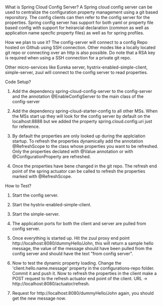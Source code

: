What is Spring Cloud Config Server?
A Spring cloud config server can be used to centralize the configuration property management using a git based reporsitory. The config clients can then refer to the config server for the properties. Spring config server has support for both yaml or property file based config with support for heirarcial declaration (common as well as application name specfic property files) as well as for spring profiles.


How we plan to use it?
The config-server will connect to a config Repo hosted on Github using SSH connection. Other modes like a locally located git repo or connecting over an http is also possible. Do note that a RSA key is required when using a SSH connection for a private git repo.

Other micro-services like Eureka server, hystrix-enabled-simple-client, simple-server, zuul will connect to the config server to read properties. 

Code Setup?
1. Add the dependency spring-cloud-config-server to the config-server and the annotation @EnableConfigServer to the main class of the config-server

2. Add the dependency spring-cloud-starter-config to all other MSs. When the MSs start up they will look for the config server by default on the localhost:8888 but we added the property spring.cloud.config.uri just for reference.

3. By default the properties are only looked up during the applciation startup. To refresh the properties dynamically add the annotation @RefreshScope to the class whose properties you want to be refreshed. Only the properties declated with @Value annotation or with @ConfigurationProperty are refreshed.

4. Once the properties have bene changed in the git repo. The refresh end point of the spring actuator can be called to refresh the properties marked with @RefreshScope.

How to Test?
1. Start the config server.
2. Start the hystrix-enabled-simple-client.
3. Start the simple-server.
4. The application ports for both the client and server are pulled from config server.
5. Once everything is started up. Hit the zuul proxy end point http://localhost:8080/dummyHello/John, this will return a sample hello message, the value of the message should have been pulled from the config server and should have the text "from config server".
6. Now to test the dynamic property loading. Change the 'client.hello.name.message' property in the configurations-repo folder. Commit it and push it. Now to refresh the properties in the client make a POST request to the refresh actuator end point of the client. URL -> http://localhost:8080/actuator/refresh.

7. Request for http://localhost:8080/dummyHello/John again, you should get the new message now. 

